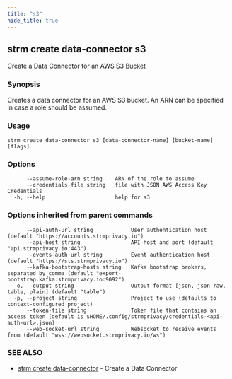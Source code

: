 ```yaml
---
title: "s3"
hide_title: true
---
```

## strm create data-connector s3

Create a Data Connector for an AWS S3 Bucket

### Synopsis

Creates a data connector for an AWS S3 bucket. An ARN can be specified in case a role should be assumed.

### Usage

```
strm create data-connector s3 [data-connector-name] [bucket-name] [flags]
```

### Options

```
      --assume-role-arn string    ARN of the role to assume
      --credentials-file string   file with JSON AWS Access Key Credentials
  -h, --help                      help for s3
```

### Options inherited from parent commands

```
      --api-auth-url string            User authentication host (default "https://accounts.strmprivacy.io")
      --api-host string                API host and port (default "api.strmprivacy.io:443")
      --events-auth-url string         Event authentication host (default "https://sts.strmprivacy.io")
      --kafka-bootstrap-hosts string   Kafka bootstrap brokers, separated by comma (default "export-bootstrap.kafka.strmprivacy.io:9092")
  -o, --output string                  Output format [json, json-raw, table, plain] (default "table")
  -p, --project string                 Project to use (defaults to context-configured project)
      --token-file string              Token file that contains an access token (default is $HOME/.config/strmprivacy/credentials-<api-auth-url>.json)
      --web-socket-url string          Websocket to receive events from (default "wss://websocket.strmprivacy.io/ws")
```

### SEE ALSO

* [strm create data-connector](docs/04-reference/01-cli-reference/strm/create/data-connector/index.md)	 - Create a Data Connector

